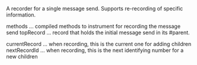 A recorder for a single message send. Supports re-recording of specific information.

methods			... compiled methods to instrument for recording the message send
topRecord		... record that holds the initial message send in its #parent.
		
currentRecord	... when recording, this is the current one for adding children
nextRecordId	... when recording, this is the next identifying number for a new children